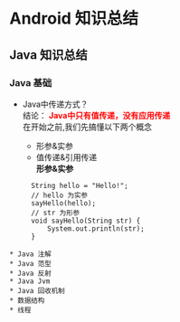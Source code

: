 # Android 知识总结
## Java 知识总结
### Java 基础
* Java中传递方式？   
   结论： **<font color=red>Java中只有值传递，没有应用传递</font>**   
    在开始之前,我们先搞懂以下两个概念  
    * 形参&实参
    * 值传递&引用传递  
**形参&实参**
  
  ```
    String hello = "Hello!";
    // hello 为实参
    sayHello(hello);
    // str 为形参
    void sayHello(String str) {
        System.out.println(str);
    }
```
* Java 注解
* Java 范型
* Java 反射
* Java Jvm
* Java 回收机制
* 数据结构
* 线程